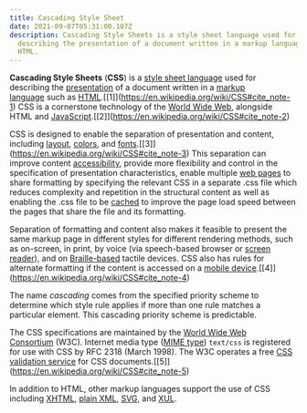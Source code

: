 ```yaml
---
title: Cascading Style Sheet
date: 2021-09-07T05:31:00.107Z
description: Cascading Style Sheets is a style sheet language used for
  describing the presentation of a document written in a markup language such as
  HTML.
---
```

<!--StartFragment-->

**Cascading Style Sheets** (**CSS**) is a [style sheet language](https://en.wikipedia.org/wiki/Style_sheet_language "Style sheet language") used for describing the [presentation](https://en.wikipedia.org/wiki/Presentation_semantics "Presentation semantics") of a document written in a [markup language](https://en.wikipedia.org/wiki/Markup_language "Markup language") such as [HTML](https://en.wikipedia.org/wiki/HTML "HTML").[\[1]](https://en.wikipedia.org/wiki/CSS#cite_note-1) CSS is a cornerstone technology of the [World Wide Web](https://en.wikipedia.org/wiki/World_Wide_Web "World Wide Web"), alongside HTML and [JavaScript](https://en.wikipedia.org/wiki/JavaScript "JavaScript").[\[2]](https://en.wikipedia.org/wiki/CSS#cite_note-2)

CSS is designed to enable the separation of presentation and content, including [layout](https://en.wikipedia.org/wiki/Page_layout "Page layout"), [colors](https://en.wikipedia.org/wiki/Color "Color"), and [fonts](https://en.wikipedia.org/wiki/Typeface "Typeface").[\[3]](https://en.wikipedia.org/wiki/CSS#cite_note-3) This separation can improve content [accessibility](https://en.wikipedia.org/wiki/Accessibility "Accessibility"), provide more flexibility and control in the specification of presentation characteristics, enable multiple [web pages](https://en.wikipedia.org/wiki/Web_page "Web page") to share formatting by specifying the relevant CSS in a separate .css file which reduces complexity and repetition in the structural content as well as enabling the .css file to be [cached](https://en.wikipedia.org/wiki/Cache_(computing) "Cache (computing)") to improve the page load speed between the pages that share the file and its formatting.

Separation of formatting and content also makes it feasible to present the same markup page in different styles for different rendering methods, such as on-screen, in print, by voice (via speech-based browser or [screen reader](https://en.wikipedia.org/wiki/Screen_reader "Screen reader")), and on [Braille-based](https://en.wikipedia.org/wiki/Braille_display "Braille display") tactile devices. CSS also has rules for alternate formatting if the content is accessed on a [mobile device](https://en.wikipedia.org/wiki/Mobile_device "Mobile device").[\[4]](https://en.wikipedia.org/wiki/CSS#cite_note-4)

The name *cascading* comes from the specified priority scheme to determine which style rule applies if more than one rule matches a particular element. This cascading priority scheme is predictable.

The CSS specifications are maintained by the [World Wide Web Consortium](https://en.wikipedia.org/wiki/World_Wide_Web_Consortium "World Wide Web Consortium") (W3C). Internet media type ([MIME type](https://en.wikipedia.org/wiki/MIME_media_type "MIME media type")) `text/css` is registered for use with CSS by RFC 2318 (March 1998). The W3C operates a free [CSS validation service](https://en.wikipedia.org/wiki/W3C_Markup_Validation_Service#CSS_validation "W3C Markup Validation Service") for CSS documents.[\[5]](https://en.wikipedia.org/wiki/CSS#cite_note-5)

In addition to HTML, other markup languages support the use of CSS including [XHTML](https://en.wikipedia.org/wiki/XHTML "XHTML"), [plain XML](https://en.wikipedia.org/wiki/Plain_Old_XML "Plain Old XML"), [SVG](https://en.wikipedia.org/wiki/Scalable_Vector_Graphics "Scalable Vector Graphics"), and [XUL](https://en.wikipedia.org/wiki/XUL "XUL").



<!--EndFragment-->